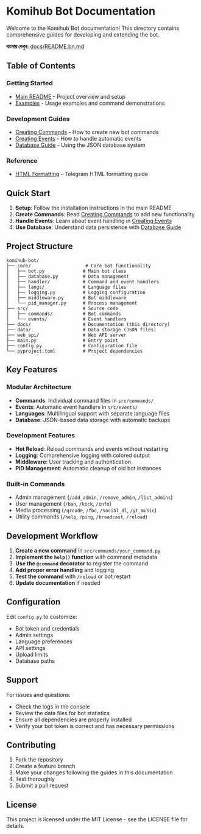 # Komihub Bot Documentation

Welcome to the Komihub Bot documentation! This directory contains comprehensive guides for developing and extending the bot.

**বাংলায় দেখুন:** [docs/README.bn.md](README.bn.md)

## Table of Contents

### Getting Started
- [Main README](../README.md) - Project overview and setup
- [Examples](../examples.md) - Usage examples and command demonstrations

### Development Guides
- [Creating Commands](creating-commands.md) - How to create new bot commands
- [Creating Events](creating-events.md) - How to handle automatic events
- [Database Guide](database-guide.md) - Using the JSON database system

### Reference
- [HTML Formatting](markdown.md) - Telegram HTML formatting guide

## Quick Start

1. **Setup**: Follow the installation instructions in the main README
2. **Create Commands**: Read [Creating Commands](creating-commands.md) to add new functionality
3. **Handle Events**: Learn about event handling in [Creating Events](creating-events.md)
4. **Use Database**: Understand data persistence with [Database Guide](database-guide.md)

## Project Structure

```
komihub-bot/
├── core/                    # Core bot functionality
│   ├── bot.py              # Main bot class
│   ├── database.py         # Data management
│   ├── handler/            # Command and event handlers
│   ├── langs/              # Language files
│   ├── logging.py          # Logging configuration
│   ├── middleware.py       # Bot middleware
│   └── pid_manager.py      # Process management
├── src/                    # Source code
│   ├── commands/           # Bot commands
│   └── events/             # Event handlers
├── docs/                   # Documentation (this directory)
├── data/                   # Data storage (JSON files)
├── web_api/                # Web API server
├── main.py                 # Entry point
├── config.py               # Configuration file
└── pyproject.toml          # Project dependencies
```

## Key Features

### Modular Architecture
- **Commands**: Individual command files in `src/commands/`
- **Events**: Automatic event handlers in `src/events/`
- **Languages**: Multilingual support with separate language files
- **Database**: JSON-based data storage with automatic backups

### Development Features
- **Hot Reload**: Reload commands and events without restarting
- **Logging**: Comprehensive logging with colored output
- **Middleware**: User tracking and authentication
- **PID Management**: Automatic cleanup of old bot instances

### Built-in Commands
- Admin management (`/add_admin`, `/remove_admin`, `/list_admins`)
- User management (`/ban`, `/kick`, `/info`)
- Media processing (`/qrcode`, `/fbc`, `/social_dl`, `/yt_music`)
- Utility commands (`/help`, `/ping`, `/broadcast`, `/reload`)

## Development Workflow

1. **Create a new command** in `src/commands/your_command.py`
2. **Implement the `help()` function** with command metadata
3. **Use the `@command` decorator** to register the command
4. **Add proper error handling** and logging
5. **Test the command** with `/reload` or bot restart
6. **Update documentation** if needed

## Configuration

Edit `config.py` to customize:
- Bot token and credentials
- Admin settings
- Language preferences
- API settings
- Upload limits
- Database paths

## Support

For issues and questions:
- Check the logs in the console
- Review the data files for bot statistics
- Ensure all dependencies are properly installed
- Verify your bot token is correct and has necessary permissions

## Contributing

1. Fork the repository
2. Create a feature branch
3. Make your changes following the guides in this documentation
4. Test thoroughly
5. Submit a pull request

## License

This project is licensed under the MIT License - see the LICENSE file for details.